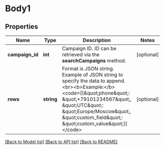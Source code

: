 # Body1

## Properties
Name | Type | Description | Notes
------------ | ------------- | ------------- | -------------
**campaign_id** | **int** | Campaign ID. ID can be retrieved via the **searchCampaigns** method. | [optional] 
**rows** | **string** | Format is JSON string. Example of JSON string to specify the data to append. &lt;br&gt;&lt;b&gt;Example:&lt;/b&gt; &lt;code&gt;[{\&quot;phone\&quot;: \&quot;+79101234567\&quot;, \&quot;UTC\&quot;: \&quot;Europe/Moscow\&quot;, \&quot;custom_field\&quot;: \&quot;custom_value\&quot;}]&lt;/code&gt; | [optional] 

[[Back to Model list]](../../README.md#documentation-for-models) [[Back to API list]](../../README.md#documentation-for-api-endpoints) [[Back to README]](../../README.md)


